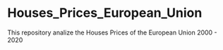 # Houses_Prices_European_Union
This repository analize the Houses Prices of the European Union 2000 - 2020
